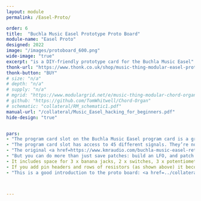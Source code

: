 ```yaml
---
layout: module
permalink: /Easel-Proto/

order: 6
title:  "Buchla Music Easel Prototype Proto Board"
module-name: "Easel Proto"
designed: 2022
image: "/images/protoboard_600.png" 
wide-image: "true" 
excerpt: "is a DIY-friendly prototype card for the Buchla Music Easel" 
thonk-url: "https://www.thonk.co.uk/shop/music-thing-modular-easel-proto//" 
thonk-button: "BUY"
# size: "n/a"
# depth: "n/a"
# supply: "n/a"
# mgrid: "https://www.modulargrid.net/e/music-thing-modular-chord-organ"
# github: "https://github.com/TomWhitwell/Chord-Organ"
# schematic: "collateral/RM_schematic1.pdf"
manual-url: "/collateral/Music_Easel_hacking_for_beginners.pdf"
hide-design: "true"


pars:
- "The program card slot on the Buchla Music Easel program card is a great platform for DIY, but like anything Buchla, it’s not completely intuitive." 
- "The program card slot has access to 45 different signals. They’re not all strictly inputs or outputs - they’re signals that you can connect to and either read or influence."  
- "The original <a href=https://www.kmraudio.com/buchla-music-easel-retro-program-card.php>Music Easel Program Card</a> - described in lots of detail in the <a href=https://modularsynthesis.com/roman/Music%20Easel%20Manual%201974.pdf>Original Easel Manual by Allen Strange</a> from p23 onwards - was designed to store patches. So, with a handful of resistors, you could preset sequences and fader or switch positions."
- "But you can do more than just save patches: build an LFO, and patch that wherever you like. Attach an Arduino and generate euclidean pulse streams. Randomise things that can’t normally be randomised. This proto board is designed for hacking, not for preset storage (although of course you can do both)."
- It includes space for 3 x banana jacks, 2 x switches, 3 x potentiometers (with the supporting circuitry). 
- If you add pin headers and rows of resistors (as shown above) it becomes a patchbay for on-the-fly rewiring and prototyping your prototypes." 
- "This is a good introduction to the proto board: <a href=../collateral/Music_Easel_hacking_for_beginners.pdf>Music Easel Hacking for Beginners</a>."



---
```


